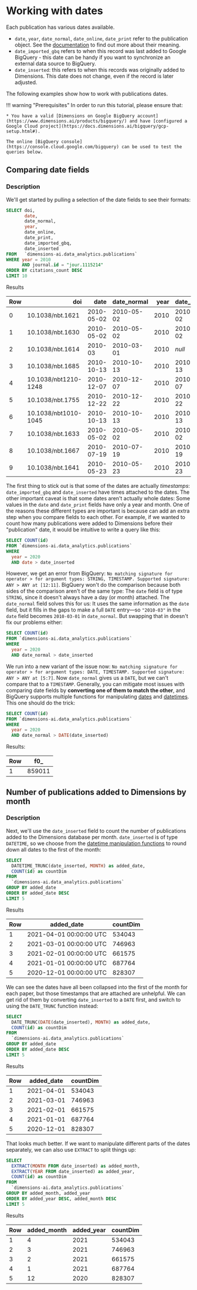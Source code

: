 # Working with dates

Each publication has various dates available.

* `date`, `year`, `date_normal`, `date_online`, `date_print` refer to the publication object. See the [documentation](https://docs.dimensions.ai/bigquery/datasource-publications.html) to find out more about their meaning.
* `date_imported_gbq` refers to when this record was last added to Google BigQuery - this date can be handy if you want to synchronize an external data source to BigQuery.
* `date_inserted`: this refers to when this records was originally added to Dimensions. This date does not change, even if the record is later adjusted.

The following examples show how to work with publications dates.

!!! warning "Prerequisites"
    In order to run this tutorial, please ensure that:

    * You have a valid [Dimensions on Google BigQuery account](https://www.dimensions.ai/products/bigquery/) and have [configured a Google Cloud project](https://docs.dimensions.ai/bigquery/gcp-setup.html#).

    The online [BigQuery console](https://console.cloud.google.com/bigquery) can be used to test the queries below.


## Comparing date fields

### Description

We'll get started by pulling a selection of the date fields to see their formats:
```sql
SELECT doi,
       date,
       date_normal,
       year,
       date_online,
       date_print,
       date_imported_gbq,
       date_inserted
FROM   `dimensions-ai.data_analytics.publications`
WHERE year = 2010
      AND journal.id = "jour.1115214"
ORDER BY citations_count DESC
LIMIT 10
```

Results

<table>
  <thead>
    <tr style="text-align: right;">
      <th>Row</th>
      <th>doi</th>
      <th>date</th>
      <th>date_normal</th>
      <th>year</th>
      <th>date_online</th>
      <th>date_print</th>
      <th>date_imported_gbq</th>
      <th>date_inserted</th>
    </tr>
  </thead>
  <tbody>
    <tr>
      <td>0</td>
      <td>10.1038/nbt.1621</td>
      <td>2010-05-02</td>
      <td>2010-05-02</td>
      <td>2010</td>
      <td>2010-05-02</td>
      <td>2010-05</td>
      <td>2021-02-10 01:09:29+00:00</td>
      <td>2017-08-31 12:50:56+00:00</td>
    </tr>
    <tr>
      <td>1</td>
      <td>10.1038/nbt.1630</td>
      <td>2010-05-02</td>
      <td>2010-05-02</td>
      <td>2010</td>
      <td>2010-05-02</td>
      <td>2010-05</td>
      <td>2021-02-10 01:09:29+00:00</td>
      <td>2017-08-31 12:50:56+00:00</td>
    </tr>
    <tr>
      <td>2</td>
      <td>10.1038/nbt.1614</td>
      <td>2010-03</td>
      <td>2010-03-01</td>
      <td>2010</td>
      <td><i>null</i></td>
      <td>2010-03</td>
      <td>2021-02-10 01:09:29+00:00</td>
      <td>2017-08-31 12:50:56+00:00</td>
    </tr>
    <tr>
      <td>3</td>
      <td>10.1038/nbt.1685</td>
      <td>2010-10-13</td>
      <td>2010-10-13</td>
      <td>2010</td>
      <td>2010-10-13</td>
      <td>2010-10</td>
      <td>2021-02-10 00:53:56+00:00</td>
      <td>2017-08-31 12:50:56+00:00</td>
    </tr>
    <tr>
      <td>4</td>
      <td>10.1038/nbt1210-1248</td>
      <td>2010-12-07</td>
      <td>2010-12-07</td>
      <td>2010</td>
      <td>2010-12-07</td>
      <td>2010-12</td>
      <td>2021-02-10 00:53:56+00:00</td>
      <td>2017-08-31 12:50:56+00:00</td>
    </tr>
    <tr>
      <td>5</td>
      <td>10.1038/nbt.1755</td>
      <td>2010-12-22</td>
      <td>2010-12-22</td>
      <td>2010</td>
      <td>2010-12-22</td>
      <td>2011-02</td>
      <td>2021-02-10 01:09:29+00:00</td>
      <td>2017-08-31 12:50:56+00:00</td>
    </tr>
    <tr>
      <td>6</td>
      <td>10.1038/nbt1010-1045</td>
      <td>2010-10-13</td>
      <td>2010-10-13</td>
      <td>2010</td>
      <td>2010-10-13</td>
      <td>2010-10</td>
      <td>2021-02-10 00:53:56+00:00</td>
      <td>2017-08-31 12:50:56+00:00</td>
    </tr>
    <tr>
      <td>7</td>
      <td>10.1038/nbt.1633</td>
      <td>2010-05-02</td>
      <td>2010-05-02</td>
      <td>2010</td>
      <td>2010-05-02</td>
      <td>2010-05</td>
      <td>2021-02-10 00:53:56+00:00</td>
      <td>2017-08-31 12:50:56+00:00</td>
    </tr>
    <tr>
      <td>8</td>
      <td>10.1038/nbt.1667</td>
      <td>2010-07-19</td>
      <td>2010-07-19</td>
      <td>2010</td>
      <td>2010-07-19</td>
      <td>2010-08</td>
      <td>2021-02-10 01:09:29+00:00</td>
      <td>2017-08-31 12:50:56+00:00</td>
    </tr>
    <tr>
      <td>9</td>
      <td>10.1038/nbt.1641</td>
      <td>2010-05-23</td>
      <td>2010-05-23</td>
      <td>2010</td>
      <td>2010-05-23</td>
      <td>2010-06</td>
      <td>2021-02-10 00:53:56+00:00</td>
      <td>2017-08-31 12:50:56+00:00</td>
    </tr>
  </tbody>
</table>

The first thing to stick out is that some of the dates are actually *timestamps*: `date_imported_gbq` and `date_inserted` have times attached to the dates. The other important caveat is that some dates aren't actually whole dates: Some values in the `date` and `date_print` fields have only a year and month. One of the reasons these different types are important is because can add an extra step when you compare fields to each other. For example, if we wanted to count how many publications were added to Dimensions before their "publication" date, it would be intuitive to write a query like this:

```sql
SELECT COUNT(id)
FROM `dimensions-ai.data_analytics.publications`
WHERE
  year = 2020
  AND date > date_inserted
```

However, we get an error from BigQuery: `No matching signature for operator > for argument types: STRING, TIMESTAMP. Supported signature: ANY > ANY at [12:11]`. BigQuery won't do the comparison because both sides of the comparison aren't of the same type: The `date` field is of type `STRING`, since it doesn't always have a day (or month) attached. The `date_normal` field solves this for us: It uses the same information as the `date` field, but it fills in the gaps to make a full `DATE` entry—so `"2010-03"` in the `date` field becomes `2010-03-01` in `date_normal`. But swapping that in doesn't fix our problems either:

```sql
SELECT COUNT(id)
FROM `dimensions-ai.data_analytics.publications`
WHERE
  year = 2020
  AND date_normal > date_inserted
```

We run into a new variant of the issue now: `No matching signature for operator > for argument types: DATE, TIMESTAMP. Supported signature: ANY > ANY at [5:7]`. Now `date_normal` gives us a `DATE`, but we can't compare that to a `TIMESTAMP`. Generally, you can mitigate most issues with comparing date fields by **converting one of them to match the other**, and BigQuery supports multiple functions for manipulating [dates](https://cloud.google.com/bigquery/docs/reference/standard-sql/date_functions) and [datetimes](https://cloud.google.com/bigquery/docs/reference/standard-sql/datetime_functions). This one should do the trick:

```sql
SELECT COUNT(id)
FROM `dimensions-ai.data_analytics.publications`
WHERE
  year = 2020
  AND date_normal > DATE(date_inserted)
```

Results:

| Row | f0_ |
| --- | --- |
| 1   | 859011 |


## Number of publications added to Dimensions by month

### Description

Next, we'll use the `date_inserted` field to count the number of publications added to the Dimensions database per month. `date_inserted` is of type `DATETIME`, so we choose from the [datetime manipulation functions](https://cloud.google.com/bigquery/docs/reference/standard-sql/datetime_functions) to round down all dates to the first of the month:

```sql
SELECT
  DATETIME_TRUNC(date_inserted, MONTH) as added_date,
  COUNT(id) as countDim
FROM
  `dimensions-ai.data_analytics.publications`
GROUP BY added_date
ORDER BY added_date DESC
LIMIT 5
```

Results

| Row | added_date | countDim |
| --- | ---- | -------- |
| 1   | 2021-04-01 00:00:00 UTC | 534043 |
| 2   | 2021-03-01 00:00:00 UTC | 746963 |
| 3   | 2021-02-01 00:00:00 UTC | 661575 |
| 4   | 2021-01-01 00:00:00 UTC | 687764 |
| 5   | 2020-12-01 00:00:00 UTC | 828307 |

We can see the dates have all been collapsed into the first of the month for each paper, but those timestamps that are attached are unhelpful. We can get rid of them by converting `date_inserted` to a `DATE` first, and switch to using the `DATE_TRUNC` function instead:

```sql
SELECT
  DATE_TRUNC(DATE(date_inserted), MONTH) as added_date,
  COUNT(id) as countDim
FROM
  `dimensions-ai.data_analytics.publications`
GROUP BY added_date
ORDER BY added_date DESC
LIMIT 5
```

Results

| Row | added_date | countDim |
| --- | ---- | -------- |
| 1   | 2021-04-01 | 534043 |
| 2   | 2021-03-01 | 746963 |
| 3   | 2021-02-01 | 661575 |
| 4   | 2021-01-01 | 687764 |
| 5   | 2020-12-01 | 828307 |

That looks much better. If we want to manipulate different parts of the dates separately, we can also use `EXTRACT` to split things up:

```sql
SELECT
  EXTRACT(MONTH FROM date_inserted) as added_month,
  EXTRACT(YEAR FROM date_inserted) as added_year,
  COUNT(id) as countDim
FROM
  `dimensions-ai.data_analytics.publications`
GROUP BY added_month, added_year
ORDER BY added_year DESC, added_month DESC
LIMIT 5
```

Results

| Row | added_month | added_year | countDim |
| --- | ----------- | ---------- | -------- |
| 1   | 4 | 2021 | 534043 |
| 2   | 3 | 2021 | 746963 |
| 3   | 2 | 2021 | 661575 |
| 4   | 1 | 2021 | 687764 |
| 5   | 12 | 2020 | 828307 |
